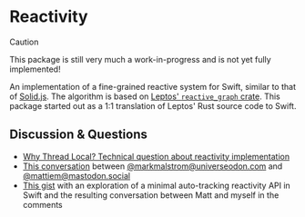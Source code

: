 # Reactivity

> [!CAUTION]
> This package is still very much a work-in-progress and is not yet fully implemented!

An implementation of a fine-grained reactive system for Swift, similar to that of [Solid.js](https://www.solidjs.com). The algorithm is based on [Leptos' `reactive_graph` crate](https://github.com/leptos-rs/leptos/tree/main/reactive_graph). This package started out as a 1:1 translation of Leptos' Rust source code to Swift.

## Discussion & Questions

-   [Why Thread Local? Technical question about reactivity implementation](https://github.com/leptos-rs/leptos/discussions/2807)
-   [This conversation](https://universeodon.com/@markmalstrom/112932995815099210) between [@markmalstrom@universeodon.com](https://universeodon.com/@markmalstrom) and [@mattiem@mastodon.social](https://mastodon.social/@mattiem)
-   [This gist](https://gist.github.com/markmals/e880043a5f59436b2cc581f9692e6fd6) with an exploration of a minimal auto-tracking reactivity API in Swift and the resulting conversation between Matt and myself in the comments
